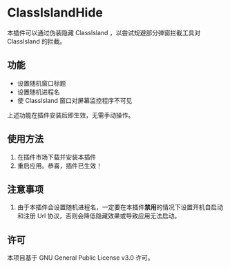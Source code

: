 # ClassIslandHide

本插件可以通过伪装隐藏 ClassIsland ，以尝试规避部分弹窗拦截工具对 ClassIsland 的拦截。

## 功能

- 设置随机窗口标题
- 设置随机进程名
- 使 ClassIsland 窗口对屏幕监控程序不可见

上述功能在插件安装后即生效，无需手动操作。

## 使用方法

1. 在插件市场下载并安装本插件
2. 重启应用。恭喜，插件已生效！

## 注意事项

1. 由于本插件会设置随机进程名，一定要在本插件**禁用**的情况下设置开机自启动和注册 Url 协议，否则会降低隐藏效果或导致应用无法启动。

## 许可

本项目基于 GNU General Public License v3.0 许可。
